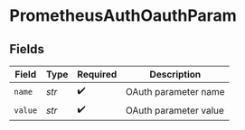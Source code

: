 # PrometheusAuthOauthParam


## Fields

| Field                 | Type                  | Required              | Description           |
| --------------------- | --------------------- | --------------------- | --------------------- |
| `name`                | *str*                 | :heavy_check_mark:    | OAuth parameter name  |
| `value`               | *str*                 | :heavy_check_mark:    | OAuth parameter value |